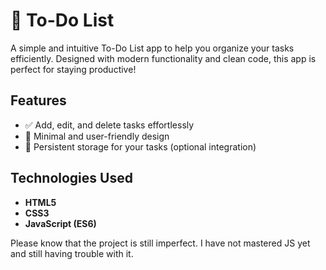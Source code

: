 # 📝 To-Do List  

A simple and intuitive To-Do List app to help you organize your tasks efficiently. Designed with modern functionality and clean code, this app is perfect for staying productive!  

## Features  
- ✅ Add, edit, and delete tasks effortlessly  
- 🎨 Minimal and user-friendly design  
- 💾 Persistent storage for your tasks (optional integration)  

## Technologies Used  
- **HTML5**  
- **CSS3**  
- **JavaScript (ES6)**

Please know that the project is still imperfect. I have not mastered JS yet and still having trouble with it. 
